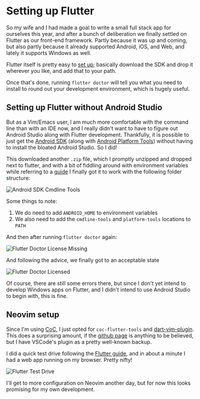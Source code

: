# Setting up Flutter

So my wife and I had made a goal to write a small full stack app for ourselves this year, and after a bunch of deliberation we finally settled on Flutter as our front-end framework. Partly because it was up and coming, but also partly because it already supported Android, iOS, and Web, and lately it supports Windows as well. 

Flutter itself is pretty easy to [set up](https://docs.flutter.dev/get-started/install); basically download the SDK and drop it wherever you like, and add that to your path.

Once that's done, running `flutter doctor` will tell you what you need to install to round out your development environment, which is hugely useful. 

## Setting up Flutter without Android Studio

But as a Vim/Emacs user, I am much more comfortable with the command line than with an IDE now, and I really didn't want to have to figure out Android Studio along with Flutter development. Thankfully, it is possible to just get the [Android SDK](https://developer.android.com/studio#downloads) (along with [Android Platform Tools](https://developer.android.com/studio/releases/platform-tools)) without having to install the bloated Android Studio. So I did! 

This downloaded another `.zip` file, which I promptly unzipped and dropped next to flutter, and with a bit of fiddling around with environment variables while referring to a [guide](https://proandroiddev.com/how-to-setup-android-sdk-without-android-studio-6d60d0f2812a) I finally got it to work with the following folder structure:

![Android SDK Cmdline Tools](../assets/blog/2022_02_12_Flutter_Setup/Android_SDK_Cmdline_Tools.png)

Some things to note: 
1. We do need to add `ANDROID_HOME` to environment variables
2. We also need to add the `cmdline-tools` and `platform-tools` locations to `PATH`

And then after running `flutter doctor` again:

![Flutter Doctor License Missing](../assets/blog/2022_02_12_Flutter_Setup/Flutter_Doctor_License_Missing.png)

And following the advice, we finally got to an acceptable state

![Flutter Doctor Licensed](../assets/blog/2022_02_12_Flutter_Setup/Flutter_Doctor_Licensed.png)

Of course, there are still some errors there, but since I don't yet intend to develop Windows apps on Flutter, and I didn't intend to use Android Studio to begin with, this is fine. 

## Neovim setup

Since I'm using [CoC](https://github.com/neoclide/coc.nvim), I just opted for `coc-flutter-tools` and [dart-vim-plugin](https://github.com/dart-lang/dart-vim-plugin). This does a surprising amount, if the [github page](https://github.com/theniceboy/coc-flutter-tools) is anything to be believed, but I have VSCode's plugin as a pretty well-known backup.

I did a quick test drive following the [Flutter guide](https://docs.flutter.dev/get-started/test-drive?tab=terminal), and in about a minute I had a web app running on my browser. Pretty nifty!  

![Flutter Test Drive](../assets/blog/2022_02_12_Flutter_Setup/Flutter_Test_Drive.png)

I'll get to more configuration on Neovim another day, but for now this looks promising for my own development. 
